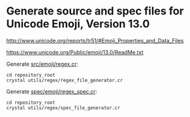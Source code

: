 # Generate source and spec files for Unicode Emoji, Version 13.0

<http://www.unicode.org/reports/tr51/#Emoji_Properties_and_Data_Files>

<https://www.unicode.org/Public/emoji/13.0/ReadMe.txt>

Generate [src/emoji/regex.cr](https://github.com/veelenga/emoji.cr/blob/master/src/emoji/regex.cr):

```console
cd repository_root
crystal utils/regex/regex_file_generator.cr
```

Generate [spec/emoji/regex_spec.cr](https://github.com/veelenga/emoji.cr/blob/master/spec/emoji/regex_spec.cr):

```console
cd repository_root
crystal utils/regex/spec_file_generator.cr
```

